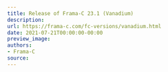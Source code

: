 ```yaml
---
title: Release of Frama-C 23.1 (Vanadium)
description:
url: https://frama-c.com/fc-versions/vanadium.html
date: 2021-07-21T00:00:00-00:00
preview_image:
authors:
- Frama-C
source:
---
```



